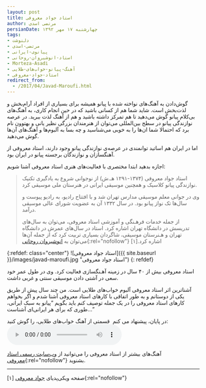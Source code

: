 ```yaml
---
layout: post
title: استاد جواد معروفی
author: مرتضی اسدی
persianDate: چهارشنبه ۱۷ مهر ۱۳۹۲
tags:
- دلنوشت
- مرتضی-اسدی
- پیانوی-ایرانی
- استاد-انوشیروان-روحانی
- Morteza-Asadi
- آهنگ-پیانو-خواب‌های-طلایی
- استاد-جواد-معروفی
redirect_from:
  - /2017/04/Javad-Maroufi.html
---
```

گوش‌دادن به آهنگ‌های نواخته شده با پیانو همیشه برای بسیاری از افراد آرام‌بخش و لذت‌بخش است. شاید شما هم از کسانی باشید که در حین انجام کاری، به آهنگ‌های بی‌کلام پیانو گوش می‌دهید تا هم تمرکز داشته باشید و هم از آهنگ لذت ببرید. در عرصه نوازندگی پیانو در سطح بین‌المللی می‌توان از هنرمندان بزرگی نظیر یانی و بهتوون نام برد که احتمالا شما ان‌ها را به خوبی می‌شناسید و چه بسا به آلبوم‌ها و آهنگ‌های آن‌ها گوش می‌دهید.

اما در ایران هم اساتید توانمندی در عرصه‌ی نوازندگی پیانو وجود دارند، استاد معروفی از آهنگسازان و نوازندگان برجسته پیانو در ایران بود.

اجازه بدهید ابتدا مختصری با فعالیت‌های هنری استاد معروفی آشنا شویم:

> استاد جواد معروفی (۱۳۷۴-۱۲۹۱ هـ.ش) از نوجوانی شروع به یادگیری تکنیک نوازندگی پیانو کلاسیک و همچنین موسیقی ایرانی در هنرستان ملی موسیقی کرد.
> 
> وی در جوانی معلم موسیقی مدارس تهران شد و با افتتاح رادیو، به رادیو پیوست و سال‌ها تک نواز پیانو بود. در سال ۱۳۳۲ آن به عضویت شورای عالی موسیقی درآمد.
> 
> از جمله خدمات فرهـنگی و آموزشی استاد معروفی، می‌توان به سال‌های تدریسش در دانشگاه تهران اشاره کرد. استاد در سال‌های عمرش در دانشگاه تهران و هـنرستان موسیقی، شاگردان بسیاری تربیت کرد که از جمله آن‌ها می‌توان به [انوشیروان روحانی](http://fa.wikipedia.org/wiki/%D8%A7%D9%86%D9%88%D8%B4%DB%8C%D8%B1%D9%88%D8%A7%D9%86_%D8%B1%D9%88%D8%AD%D8%A7%D9%86%DB%8C "انوشیروان روحانی"){:rel="nofollow"} اشاره کرد.[۱]


{:refdef: class="center"}
![استاد جواد معروفی]({{ site.baseurl }}/images/javad-maroufi.jpg "استاد جواد معروفی")
{: refdef}

استاد معروفی بیش از ۴۰ سال در زمینه آهـنگسازی فعالیت کرد. وی در طول عمر خود سعی در آشتی دادن موسیقی سنتی و غربی داشت.

آشناترین اثر استاد معروفی آلبوم خوا‌ب‌های طلایی است. من چند سال پیش از طریق یکی از دوستانم و به طور اتفاقی با کارهای استاد معروفی آشنا شدم و اگر بخواهم کارهای استاد معروفی را در یک جمله توصیف کنم باید بگویم “پیانو به سبک ایرانی، طوری که برای هر ایرانی‌ای آشناست…”

در پایان، پیشنهاد می کنم  قسمتی از آهنگ خواب‌های طلایی، را گوش کنید:
<audio controls="">  <source src="http://www.javad-maroufi.com/media/s/kh/02%20GoldenDreams.mp3" type="audio/ogg"></source></audio>

آهنگ‌های بیشتر از استاد معروفی را می‌توانید از [وب‌سایت رسمی استاد معروفی](http://javad-maroufi.com/ "سایت رسمی استاد معروفی"){:rel="nofollow"} بشنوید.

* * *

[۱] صفحه ویکی‌پدیای [جواد معروفی](http://fa.wikipedia.org/wiki/%D8%AC%D9%88%D8%A7%D8%AF_%D9%85%D8%B9%D8%B1%D9%88%D9%81%DB%8C "استاد معروفی"){:rel="nofollow"}
